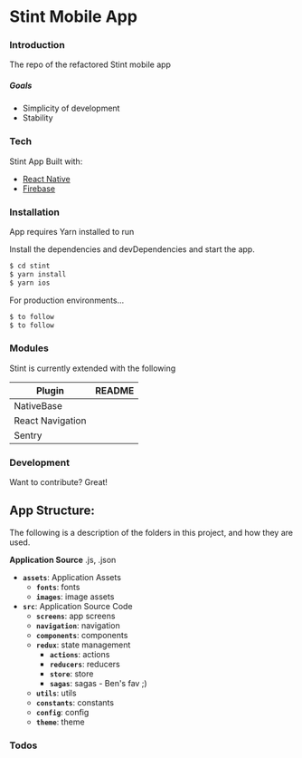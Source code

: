 # Stint Mobile App

### Introduction

The repo of the refactored Stint mobile app



##### Goals

  - Simplicity of development
  - Stability


### Tech

Stint App Built with: 
* [React Native](https://facebook.github.io/react-native/) 
* [Firebase](https://firebase.google.com/)

### Installation

App requires Yarn installed to run

Install the dependencies and devDependencies and start the app.

```sh
$ cd stint
$ yarn install
$ yarn ios
```

For production environments...

```sh
$ to follow
$ to follow
```

### Modules

Stint is currently extended with the following

| Plugin | README |
| ------ | ------ |
| NativeBase |  |
| React Navigation |  |
| Sentry |  |



### Development

Want to contribute? Great!







 
App Structure:
---

The following is a description of the folders in this project, and how they are used.  


__Application Source__ .js, .json

* __`assets`__: Application Assets
	* __`fonts`__: fonts
	* __`images`__: image assets
* __`src`__: Application Source Code
	* __`screens`__: app screens
	* __`navigation`__: navigation
	* __`components`__: components
	* __`redux`__: state management
	 	* __`actions`__: actions
	 	* __`reducers`__: reducers
	 	* __`store`__: store
	 	* __`sagas`__: sagas - Ben's fav ;)
	* __`utils`__: utils
	* __`constants`__: constants
	* __`config`__: config
	* __`theme`__: theme
	

### Todos

